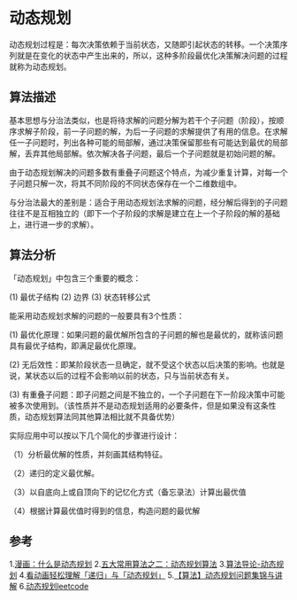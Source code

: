 # 动态规划

动态规划过程是：每次决策依赖于当前状态，又随即引起状态的转移。一个决策序列就是在变化的状态中产生出来的，所以，这种多阶段最优化决策解决问题的过程就称为动态规划。

## 算法描述

基本思想与分治法类似，也是将待求解的问题分解为若干个子问题（阶段），按顺序求解子阶段，前一子问题的解，为后一子问题的求解提供了有用的信息。在求解任一子问题时，列出各种可能的局部解，通过决策保留那些有可能达到最优的局部解，丢弃其他局部解。依次解决各子问题，最后一个子问题就是初始问题的解。

由于动态规划解决的问题多数有重叠子问题这个特点，为减少重复计算，对每一个子问题只解一次，将其不同阶段的不同状态保存在一个二维数组中。

与分治法最大的差别是：适合于用动态规划法求解的问题，经分解后得到的子问题往往不是互相独立的（即下一个子阶段的求解是建立在上一个子阶段的解的基础上，进行进一步的求解）。

## 算法分析

「动态规划」中包含三个重要的概念：

(1) 最优子结构
(2) 边界
(3) 状态转移公式

能采用动态规划求解的问题的一般要具有3个性质：

(1) 最优化原理：如果问题的最优解所包含的子问题的解也是最优的，就称该问题具有最优子结构，即满足最优化原理。

(2) 无后效性：即某阶段状态一旦确定，就不受这个状态以后决策的影响。也就是说，某状态以后的过程不会影响以前的状态，只与当前状态有关。

(3) 有重叠子问题：即子问题之间是不独立的，一个子问题在下一阶段决策中可能被多次使用到。（该性质并不是动态规划适用的必要条件，但是如果没有这条性质，动态规划算法同其他算法相比就不具备优势）

实际应用中可以按以下几个简化的步骤进行设计：

（1）分析最优解的性质，并刻画其结构特征。

（2）递归的定义最优解。

（3）以自底向上或自顶向下的记忆化方式（备忘录法）计算出最优值

（4）根据计算最优值时得到的信息，构造问题的最优解

## 参考

1.[漫画：什么是动态规划](https://juejin.im/post/5a29d52cf265da43333e4da7)
2.[五大常用算法之二：动态规划算法](https://www.cnblogs.com/steven_oyj/archive/2010/05/22/1741374.html)
3.[算法导论-动态规划](http://open.163.com/newview/movie/free?pid=M6UTT5U0I&mid=M6V2U1HL4)
4.[看动画轻松理解「递归」与「动态规划」](https://cxyxiaowu.com/articles/2019/04/04/1554345266086.html)
5.[【算法】动态规划问题集锦与讲解](https://segmentfault.com/a/1190000004498566)
6.[动态规划leetcode](https://hit-alibaba.github.io/interview/basic/algo/DP.html)
